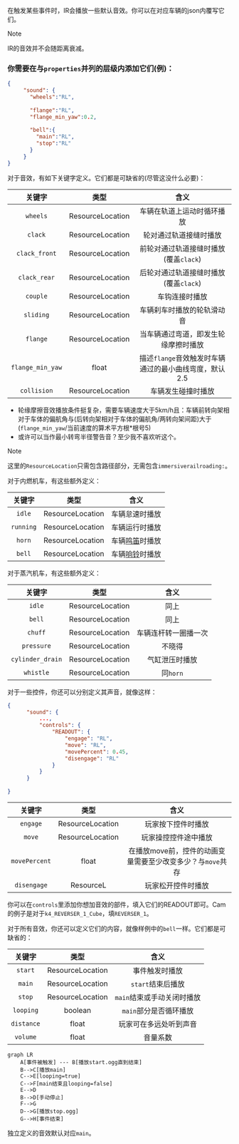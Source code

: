 在触发某些事件时，IR会播放一些默认音效。你可以在对应车辆的json内覆写它们。

>[!NOTE]
> IR的音效并不会随距离衰减。

### 你需要在与`properties`并列的层级内添加它们(例)：

```json
{
     "sound": {
       "wheels":"RL",
       
       "flange":"RL",
       "flange_min_yaw":0.2,
       
       "bell":{
         "main":"RL",
         "stop":"RL"
       }
     }
}
```

对于音效，有如下关键字定义。它们都是可缺省的(尽管这没什么必要)：

|       关键字        |        类型        |                含义                |
|:----------------:|:----------------:|:--------------------------------:|
|     `wheels`     | ResourceLocation |          车辆在轨道上运动时循环播放           |
|     `clack`      | ResourceLocation |           轮对通过轨道接缝时播放            |
|  `clack_front`   | ResourceLocation |     前轮对通过轨道接缝时播放(覆盖`clack`)      |
|   `clack_rear`   | ResourceLocation |     后轮对通过轨道接缝时播放(覆盖`clack`)      |
|     `couple`     | ResourceLocation |             车钩连接时播放              |
|    `sliding`     | ResourceLocation |          车辆刹车时播放的轮轨滑动音           |
|     `flange`     | ResourceLocation |        当车辆通过弯道，即发生轮缘摩擦时播放        |
| `flange_min_yaw` |      float       | 描述`flange`音效触发时车辆通过的最小曲线弯度，默认2.5 |
|   `collision`    | ResourceLocation |            车辆发生碰撞时播放             |

* 轮缘摩擦音效播放条件挺复杂，需要车辆速度大于5km/h且：车辆前转向架相对于车体的偏航角与(后转向架相对于车体的偏航角/两转向架间距)大于
  (`flange_min_yaw`/当前速度的算术平方根*根号5)
* 或许可以当作最小转弯半径警告音？至少我不喜欢听这个。

>[!NOTE]
> 这里的`ResourceLocation`只需包含路径部分，无需包含`immersiverailroading:`。

对于内燃机车，有这些额外定义：

|          关键字          |        类型        |                        含义                        |
|:---------------------:|:----------------:|:------------------------------------------------:|
|        `idle`         | ResourceLocation |                     车辆怠速时播放                      |
|       `running`       | ResourceLocation |                     车辆运行时播放                      |
|        `horn`         | ResourceLocation | 车辆[鸣笛](https://www.mcmod.cn/item/780406.html)时播放 |
|        `bell`         | ResourceLocation | 车辆[响铃](https://www.mcmod.cn/item/780407.html)时播放 |


对于蒸汽机车，有这些额外定义：

|       关键字        |         类型         |     含义     |
|:----------------:|:------------------:|:----------:|
|      `idle`      |  ResourceLocation  |     同上     |
|      `bell`      |  ResourceLocation  |     同上     |
|     `chuff`      |  ResourceLocation  | 车辆连杆转一圈播一次 |
|    `pressure`    |  ResourceLocation  |    不晓得     |
| `cylinder_drain` |  ResourceLocation  |  气缸泄压时播放   |
|    `whistle`     |  ResourceLocation  |  同`horn`   |

对于一些控件，你还可以分别定义其声音，就像这样：

```json
{
      "sound": {
          ...,
          "controls": {
              "READOUT": {
                  "engage": "RL",
                  "move": "RL",
                  "movePercent": 0.45,
                  "disengage": "RL"
              }
          }
      }
     
}
```

|      关键字      |        类型        |                 含义                 |
|:-------------:|:----------------:|:----------------------------------:|
|   `engage`    | ResourceLocation |             玩家按下控件时播放              |
|    `move`     | ResourceLocation |             玩家操控控件途中播放             |
| `movePercent` |      float       | 在播放move前，控件的动画变量需要至少改变多少？与`move`共存 |
|  `disengage`  |    ResourceL     |             玩家松开控件时播放              |

你可以在`controls`里添加你想加音效的部件，填入它们的READOUT即可。Cam的例子是对于`k4_REVERSER_1_Cube`，填`REVERSER_1`。

对于所有音效，你还可以定义它们的内容，就像样例中的`bell`一样。它们都是可缺省的：

|    关键字     |        类型        |          含义           |
|:----------:|:----------------:|:---------------------:|
|  `start`   | ResourceLocation |        事件触发时播放        |
|   `main`   | ResourceLocation |     `start`结束后播放      |
|   `stop`   | ResourceLocation |   `main`结束或手动关闭时播放    |
| `looping`  |     boolean      |    `main`部分是否循环播放     |
| `distance` |      float       |      玩家可在多远处听到声音      |
|  `volume`  |      float       |         音量系数          |


```mermaid
graph LR
    A[事件被触发] --- B[播放start.ogg直到结束]
    B-->C[播放main]
    C-->E[looping=true]
    C-->F[main结束且looping=false]
    E-->D
    B-->D[手动停止]
    F-->G
    D-->G[播放stop.ogg]
    G-->H[事件结束]
```

独立定义的音效默认对应`main`。
